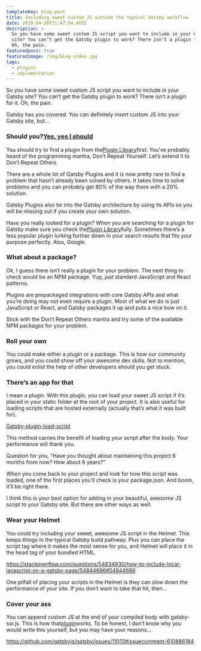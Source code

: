 ```yaml
---
templateKey: blog-post
title: Including sweet custom JS outside the typical Gatsby workflow
date: 2020-04-20T21:47:54.065Z
description: >-
  So you have some sweet custom JS script you want to include in your Gatsby
  site? You can’t get the Gatsby plugin to work? There isn’t a plugin for it.
  Oh, the pain.
featuredpost: true
featuredimage: /img/blog-index.jpg
tags:
  - plugins
  - implementation
---
```

So you have some sweet custom JS script you want to include in your Gatsby site? You can’t get the Gatsby plugin to work? There isn’t a plugin for it. Oh, the pain.



Gatsby has you covered. You can definitely insert custom JS into your Gatsby site, but…



### Should you?[Yes, yes I should](https://docs.google.com/document/d/1KJkXGdIdsPRILdcxhjq9nCM0fhGZmZlyL0-EooQruN0/edit#heading=h.q9wvpzu53ige)

You should try to find a plugin from the[Plugin Library](https://www.gatsbyjs.org/plugins/)first. You’ve probably heard of the programming mantra, Don’t Repeat Yourself. Let’s extend it to Don’t Repeat Others.



There are a whole lot of Gatsby Plugins and it is now pretty rare to find a problem that hasn’t already been solved by others. It takes time to solve problems and you can probably get 80% of the way there with a 20% solution.



Gatsby Plugins also tie into the Gatsby architecture by using its APIs so you will be missing out if you create your own solution.



Have you really looked for a plugin? When you are searching for a plugin for Gatsby make sure you check the[Plugin Library](https://www.gatsbyjs.org/plugins/)fully. Sometimes there’s a less popular plugin lurking further down in your search results that fits your purpose perfectly. Also, Google.



### What about a package?

Ok, I guess there isn’t really a plugin for your problem. The next thing to check would be an NPM package. Yup, just standard JavaScript and React patterns.



Plugins are prepackaged integrations with core Gatsby APIs and what you’re doing may not even require a plugin. Most of what we do is just JavaScript or React, and Gatsby packages it up and puts a nice bow on it.



Stick with the Don’t Repeat Others mantra and try some of the available NPM packages for your problem.



### Roll your own

You could make either a plugin or a package. This is how our community grows, and you could show off your awesome dev skills. Not to mention, you could enlist the help of other developers should you get stuck.



### There’s an app for that

I mean a plugin. With this plugin, you can load your sweet JS script if it’s placed in your static folder at the root of your project. It is also useful for loading scripts that are hosted externally (actually that’s what it was built for).



[Gatsby-plugin-load-script](https://www.gatsbyjs.org/packages/gatsby-plugin-load-script/)



This method carries the benefit of loading your script after the body. Your performance will thank you.



Question for you, “Have you thought about maintaining this project 6 months from now? How about 6 years?”



When you come back to your project and look for how this script was loaded, one of the first places you’ll check is your package.json. And boom, it’ll be right there.



I think this is your best option for adding in your beautiful, awesome JS script to your Gatsby site. But there are other ways as well.

### Wear your Helmet

You could try including your sweet, awesome JS script in the Helmet. This keeps things in the typical Gatsby build pathway. Plus you can place the script tag where it makes the most sense for you, and Helmet will place it in the head tag of your bundled HTML.



<https://stackoverflow.com/questions/54834930/how-to-include-local-javascript-on-a-gatsby-page/54844686#54844686>



One pitfall of placing your scripts in the Helmet is they can slow down the performance of your site. If you don’t want to take that hit, then...

### Cover your ass

You can append custom JS at the end of your compiled body with gatsby-ssr.js. This is how that[plugin](https://docs.google.com/document/d/1KJkXGdIdsPRILdcxhjq9nCM0fhGZmZlyL0-EooQruN0/edit#heading=h.opau9ru8iqje)works. To be honest, I don’t know why you would write this yourself, but you may have your reasons...



<https://github.com/gatsbyjs/gatsby/issues/11013#issuecomment-610886184>